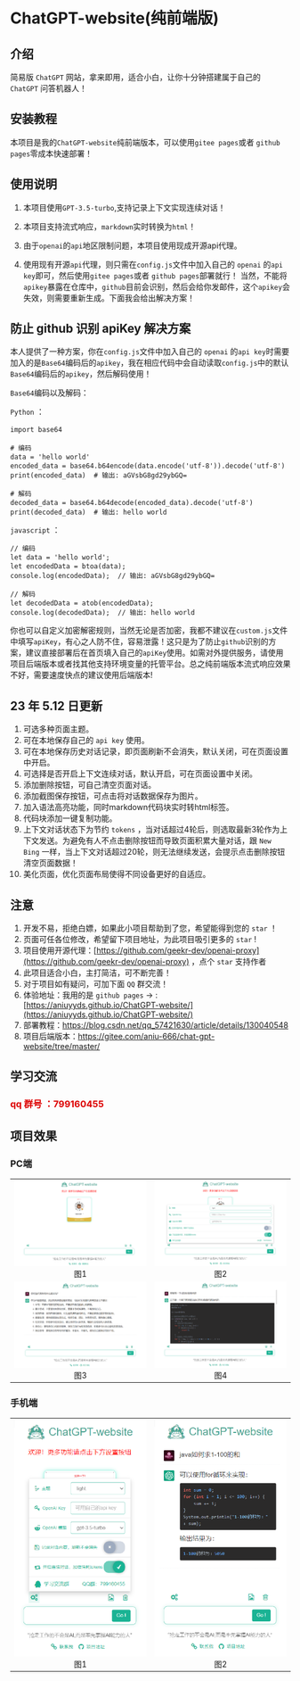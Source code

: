 # ChatGPT-website(纯前端版)

## 介绍

简易版 `ChatGPT` 网站，拿来即用，适合小白，让你十分钟搭建属于自己的 `ChatGPT` 问答机器人！

## 安装教程

本项目是我的`ChatGPT-website`纯前端版本，可以使用`gitee pages`或者 `github pages`零成本快速部署！

## 使用说明

1.  本项目使用`GPT-3.5-turbo`,支持记录上下文实现连续对话！

2.  本项目支持流式响应，`markdown`实时转换为`html`！

3.  由于`openai`的`api`地区限制问题，本项目使用现成开源api代理。

4.  使用现有开源`api`代理，则只需在`config.js`文件中加入自己的 `openai` 的`api key`即可，然后使用`gitee pages`或者 `github pages`部署就行！
当然，不能将`apikey`暴露在仓库中，`github`目前会识别，然后会给你发邮件，这个`apikey`会失效，则需要重新生成。下面我会给出解决方案！


## 防止 github 识别 apiKey 解决方案

本人提供了一种方案，你在`config.js`文件中加入自己的 `openai` 的`api key`时需要加入的是`Base64`编码后的`apikey`，我在相应代码中会自动读取`config.js`中的默认`Base64`编码后的`apikey`，然后解码使用！

`Base64`编码以及解码：

`Python` ：
```
import base64

# 编码
data = 'hello world'
encoded_data = base64.b64encode(data.encode('utf-8')).decode('utf-8')
print(encoded_data)  # 输出: aGVsbG8gd29ybGQ=

# 解码
decoded_data = base64.b64decode(encoded_data).decode('utf-8')
print(decoded_data)  # 输出: hello world
```
`javascript` ：

```
// 编码
let data = 'hello world';
let encodedData = btoa(data);
console.log(encodedData);  // 输出: aGVsbG8gd29ybGQ=

// 解码
let decodedData = atob(encodedData);
console.log(decodedData);  // 输出: hello world
```

你也可以自定义加密解密规则，当然无论是否加密，我都不建议在`custom.js`文件中填写`apiKey`，有心之人防不住，容易泄露！这只是为了防止`github`识别的方案，建议直接部署后在首页填入自己的`apiKey`使用。如需对外提供服务，请使用项目后端版本或者找其他支持环境变量的托管平台。总之纯前端版本流式响应效果不好，需要速度快点的建议使用后端版本!

## 23 年 5.12 日更新

 1. 可选多种页面主题。
 2. 可在本地保存自己的 `api key` 使用。
 3. 可在本地保存历史对话记录，即页面刷新不会消失，默认关闭，可在页面设置中开启。
 4. 可选择是否开启上下文连续对话，默认开启，可在页面设置中关闭。
 5. 添加删除按钮，可自己清空页面对话。
 6. 添加截图保存按钮，可点击将对话数据保存为图片。
 7. 加入语法高亮功能，同时markdown代码块实时转html标签。
 8. 代码块添加一键复制功能。
 9. 上下文对话状态下为节约 `tokens` ，当对话超过4轮后，则选取最新3轮作为上下文发送。为避免有人不点击删除按钮而导致页面积累大量对话，跟 `New Bing` 一样，当上下文对话超过20轮，则无法继续发送，会提示点击删除按钮清空页面数据！
 10. 美化页面，优化页面布局使得不同设备更好的自适应。


## 注意

1. 开发不易，拒绝白嫖，如果此小项目帮助到了您，希望能得到您的 `star` ！
2. 页面可任各位修改，希望留下项目地址，为此项目吸引更多的 `star` !
3. 项目使用开源代理：[https://github.com/geekr-dev/openai-proxy](https://github.com/geekr-dev/openai-proxy) ，点个 `star` 支持作者
4. 此项目适合小白，主打简洁，可不断完善！
5. 对于项目如有疑问，可加下面 `QQ` 群交流！
6. 体验地址：我用的是 `github pages` -> : [https://aniuyyds.github.io/ChatGPT-website/](https://aniuyyds.github.io/ChatGPT-website/)
7.  部署教程：https://blog.csdn.net/qq_57421630/article/details/130040548
8.  项目后端版本：https://gitee.com/aniu-666/chat-gpt-website/tree/master/


## 学习交流 

### <font  color="#dd0000">qq 群号 ：799160455 </font>

## 项目效果

### PC端

<table>
    <tr>
        <td ><center><img src="./%E9%A1%B9%E7%9B%AE%E7%A4%BA%E4%BE%8B%E5%9B%BE/%E7%94%B5%E8%84%91%E7%AB%AF%E5%9B%BE%E7%89%87%E4%B8%80.png" width="400">图1</center></td>
        <td ><center><img src="./%E9%A1%B9%E7%9B%AE%E7%A4%BA%E4%BE%8B%E5%9B%BE/%E7%94%B5%E8%84%91%E7%AB%AF%E5%9B%BE%E7%89%87%E4%BA%8C.png" width="400">图2</center></td>
    </tr>
    <tr>
        <td ><center><img src="./%E9%A1%B9%E7%9B%AE%E7%A4%BA%E4%BE%8B%E5%9B%BE/%E7%94%B5%E8%84%91%E7%AB%AF%E5%9B%BE%E7%89%87%E4%B8%89.png" width="400">图3</center></td>
        <td ><center><img src="./%E9%A1%B9%E7%9B%AE%E7%A4%BA%E4%BE%8B%E5%9B%BE/%E7%94%B5%E8%84%91%E7%AB%AF%E5%9B%BE%E7%89%87%E5%9B%9B.png" width="400">图4</center></td>
    </tr>
</table>

### 手机端

<table>
    <tr>
        <td ><center><img src="./%E9%A1%B9%E7%9B%AE%E7%A4%BA%E4%BE%8B%E5%9B%BE/%E6%89%8B%E6%9C%BA%E7%AB%AF%E5%9B%BE%E4%B8%80.png" width="400">图1</center></td>
        <td ><center><img src="./%E9%A1%B9%E7%9B%AE%E7%A4%BA%E4%BE%8B%E5%9B%BE/%E6%89%8B%E6%9C%BA%E7%AB%AF%E5%9B%BE%E4%BA%8C.png" width="400">图2</center></td>
    </tr>
</table>

